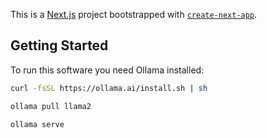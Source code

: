 This is a [Next.js](https://nextjs.org) project bootstrapped with [`create-next-app`](https://nextjs.org/docs/app/api-reference/cli/create-next-app).

## Getting Started

To run this software you need Ollama installed:

```bash
curl -fsSL https://ollama.ai/install.sh | sh
```

```bash
ollama pull llama2
```

```bash
ollama serve
```
